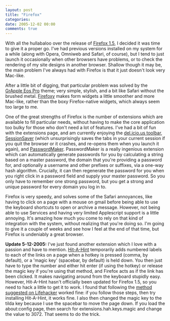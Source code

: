 ```yaml
---
layout: post
title: "Firefox"
categories:
date: 2005-12-02 00:00
comments: true
---
```


<p>With all the hullabaloo over the release of <a href="http://www.mozilla.com/firefox/">Firefox 1.5</a>, I decided it was time to give it a proper go. I've had previous versions installed on my system for a while (along with Opera, Omniweb and Safari, of course), but I tend to just launch it occasionally when other browsers have problems, or to check the rendering of my site designs in another browser. Shallow though it may be, the main problem I've always had with Firefox is that it just doesn't look very Mac-like.</p>

<p>After a little bit of digging, that particular problem was solved by the <a href="http://www.grapple.net.tf/">GrApple Eos Pro</a> theme; very simple, stylish, and a bit like Safari without the brushed metal. <a href="http://www.amake.us/software/firefoxy/">Firefoxy</a> makes form widgets a little smoother and more Mac-like, rather than the boxy Firefox-native widgets, which always seem too large to me.</p>


<p>One of the great strengths of Firefox is the number of extensions which are available to fill particular needs, without having to make the core application too bulky for those who don't need a lot of features. I've had a bit of fun with the extensions page, and am currently enjoying the <a href="https://addons.mozilla.org/extensions/moreinfo.php?id=1532">del.icio.us toolbar</a>, <a href="https://addons.mozilla.org/extensions/moreinfo.php?id=436&amp;application=firefox">SessionSaver</a> (which unsurprisingly saves the tabs in your current session if you quit the browser or it crashes, and re-opens them when you launch it again), and <a href="http://passwordmaker.org/">PasswordMaker</a>. PasswordMaker is a really ingenious extension which can automatically generate passwords for you by calculating a string based on a master password, the domain that you're providing a password for, and optionally a username and other prefixes or suffixes, via a one-way hash algorithm. Crucially, it can then regenerate the password for you when you right click in a password field and supply your master password. So you only have to remember one strong password, but you get a strong and unique password for every domain you log in to.</p>

<p>Firefox is very speedy, and solves some of the Safari annoyances, like having to click on a page with a mouse on gmail before being able to use the keyboard shortcuts to open or archive a message. However, not being able to use Services and having very limited Applescript support is a little annoying. It's amazing how much you come to rely on that kind of integration with the system, without realizing that you're doing so. I'm going to give it a couple of weeks and see how I feel at the end of that time, but Firefox is undeniably a great browser.</p>

<p><strong>Update 5-12-2005:</strong> I've just found another extension which I love with a passion and have to mention. <a href="http://users.tkk.fi/~psillanp/hah_hp/">Hit-A-Hint</a> temporarily adds numbered labels to each of the links on a page when a hotkey is pressed (comma, by default), or a 'magic key' (spacebar, by default) is held down. You then just have to type the number and either hit enter (if using the hotkey) or release the magic key if you're using that method, and Firefox acts as if the link has been clicked. It makes navigating around from the keyboard stupidly easy. However, Hit-A-Hint hasn't officially been updated for Firefox 1.5, so you need to hack a little to get it to work. I found that following the <a href="http://www.lifehacker.com/software/firefox/make-extensions-work-in-firefox-15-136993.php">method suggested on Lifehacker</a> worked fine: if you follow those steps, then try installing Hit-A-Hint, it works fine. I also then changed the magic key to the tilda key because I use the spacebar to move the page down. If you load the about:config page, then search for extensions.hah.keys.magic and change the value to 3072. That seems to do the trick.</p>

